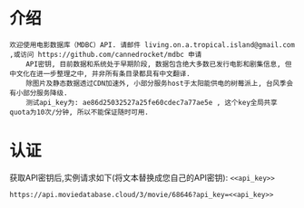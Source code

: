 # 介绍
    欢迎使用电影数据库（MDBC）API. 请邮件 living.on.a.tropical.island@gmail.com ,或访问 https://github.com/cannedrocket/mdbc 申请
        API密钥, 目前数据和系统处于早期阶段, 数据包含绝大多数已发行电影和剧集信息, 但中文化在进一步整理之中, 并非所有条目录都具有中文翻译. 
        除图片及静态数据透过CDN加速外, 小部分服务host于太阳能供电的树莓派上, 台风季会有小部分服务降级.  
        测试api_key为: ae86d25032527a25fe60cdec7a77ae5e , 这个key全局共享quota为10次/分钟, 所以不能保证随时可用. 
    
# 认证
获取API密钥后,实例请求如下(将文本替换成您自己的API密钥): `<<api_key>>`
``` curl
https://api.moviedatabase.cloud/3/movie/68646?api_key=<<api_key>>
```
